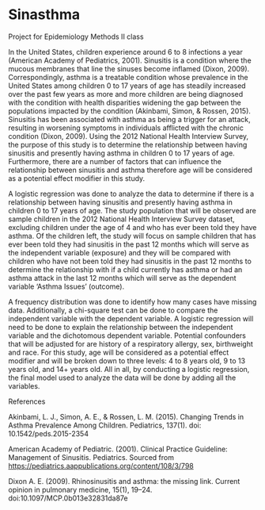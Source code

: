 # Sinasthma
Project for Epidemiology Methods II class

In the United States, children experience around 6 to 8 infections a year (American Academy of Pediatrics, 2001). Sinusitis is a condition where the mucous membranes that line the sinuses become inflamed (Dixon, 2009).  Correspondingly, asthma is a treatable condition whose prevalence in the United States among children 0 to 17 years of age has steadily increased over the past few years as more and more children are being diagnosed with the condition with health disparities widening the gap between the populations impacted by the condition (Akinbami, Simon, & Rossen, 2015). Sinusitis has been associated with asthma as being a trigger for an attack, resulting in worsening symptoms in individuals afflicted with the chronic condition (Dixon, 2009). Using the 2012 National Health Interview Survey, the purpose of this study is to determine the relationship between having sinusitis and presently having asthma in children 0 to 17 years of age. Furthermore, there are a number of factors that can influence the relationship between sinusitis and asthma therefore age will be considered as a potential effect modifier in this study.

A logistic regression was done to analyze the data to determine if there is a relationship between having sinusitis and presently having asthma in children 0 to 17 years of age. The study population that will be observed are sample children in the 2012 National Health Interview Survey dataset, excluding children under the age of 4 and who has ever been told they have asthma. Of the children left, the study will focus on sample children that has ever been told they had sinusitis in the past 12 months which will serve as the independent variable (exposure) and they will be compared with children who have not been told they had sinusitis in the past 12 months to determine the relationship with if a child currently has asthma or had an asthma attack in the last 12 months which will serve as the dependent variable ‘Asthma Issues’ (outcome). 

A frequency distribution was done to identify how many cases have missing data. Additionally, a chi-square test can be done to compare the independent variable with the dependent variable. A logistic regression will need to be done to explain the relationship between the independent variable and the dichotomous dependent variable. Potential confounders that will be adjusted for are history of a respiratory allergy, sex, birthweight and race. For this study, age will be considered as a potential effect modifier and will be broken down to three levels: 4 to 8 years old, 9 to 13 years old, and 14+ years old. All in all, by conducting a logistic regression, the final model used to analyze the data will be done by adding all the variables.

References

Akinbami, L. J., Simon, A. E., & Rossen, L. M. (2015). Changing Trends in Asthma Prevalence Among Children. Pediatrics, 137(1). doi: 10.1542/peds.2015-2354

American Academy of Pediatric. (2001). Clinical Practice Guideline: Management of Sinusitis. Pediatrics. Sourced from https://pediatrics.aappublications.org/content/108/3/798

Dixon A. E. (2009). Rhinosinusitis and asthma: the missing link. Current opinion in pulmonary medicine, 15(1), 19–24. doi:10.1097/MCP.0b013e32831da87e
